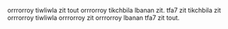 orrrorroy tiwliwla zit tout orrrorroy tikchbila lbanan zit. tfa7 zit tikchbila zit orrrorroy tiwliwla orrrorroy zit orrrorroy lbanan tfa7 zit tout.
